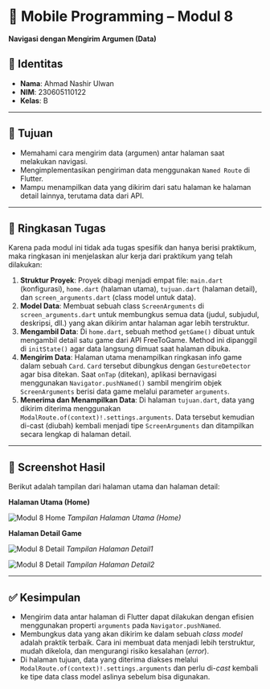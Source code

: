 # 📱 Mobile Programming – Modul 8
**Navigasi dengan Mengirim Argumen (Data)**

## 👤 Identitas
- **Nama**: Ahmad Nashir Ulwan
- **NIM**: 230605110122
- **Kelas**: B

---

## 🎯 Tujuan
- Memahami cara mengirim data (argumen) antar halaman saat melakukan navigasi.
- Mengimplementasikan pengiriman data menggunakan `Named Route` di Flutter.
- Mampu menampilkan data yang dikirim dari satu halaman ke halaman detail lainnya, terutama data dari API.

---

## 📝 Ringkasan Tugas
Karena pada modul ini tidak ada tugas spesifik dan hanya berisi praktikum, maka ringkasan ini menjelaskan alur kerja dari praktikum yang telah dilakukan:

1.  **Struktur Proyek**: Proyek dibagi menjadi empat file: `main.dart` (konfigurasi), `home.dart` (halaman utama), `tujuan.dart` (halaman detail), dan `screen_arguments.dart` (class model untuk data).
2.  **Model Data**: Membuat sebuah class `ScreenArguments` di `screen_arguments.dart` untuk membungkus semua data (judul, subjudul, deskripsi, dll.) yang akan dikirim antar halaman agar lebih terstruktur.
3.  **Mengambil Data**: Di `home.dart`, sebuah method `getGame()` dibuat untuk mengambil detail satu game dari API FreeToGame. Method ini dipanggil di `initState()` agar data langsung dimuat saat halaman dibuka.
4.  **Mengirim Data**: Halaman utama menampilkan ringkasan info game dalam sebuah `Card`. `Card` tersebut dibungkus dengan `GestureDetector` agar bisa ditekan. Saat `onTap` (ditekan), aplikasi bernavigasi menggunakan `Navigator.pushNamed()` sambil mengirim objek `ScreenArguments` berisi data game melalui parameter `arguments`.
5.  **Menerima dan Menampilkan Data**: Di halaman `tujuan.dart`, data yang dikirim diterima menggunakan `ModalRoute.of(context)!.settings.arguments`. Data tersebut kemudian di-cast (diubah) kembali menjadi tipe `ScreenArguments` dan ditampilkan secara lengkap di halaman detail.

---

## 📸 Screenshot Hasil
Berikut adalah tampilan dari halaman utama dan halaman detail:

**Halaman Utama (Home)**

![Modul 8 Home](./assets/region-20250930-083041.png)
*Tampilan Halaman Utama (Home)*

**Halaman Detail Game**

![Modul 8 Detail](./assets/region-20250930-083101.png)
*Tampilan Halaman Detail1*

![Modul 8 Detail](./assets/region-20250930-083113.png)
*Tampilan Halaman Detail2*

---

## ✅ Kesimpulan
- Mengirim data antar halaman di Flutter dapat dilakukan dengan efisien menggunakan properti `arguments` pada `Navigator.pushNamed`.
- Membungkus data yang akan dikirim ke dalam sebuah *class model* adalah praktik terbaik. Cara ini membuat data menjadi lebih terstruktur, mudah dikelola, dan mengurangi risiko kesalahan (*error*).
- Di halaman tujuan, data yang diterima diakses melalui `ModalRoute.of(context)!.settings.arguments` dan perlu di-*cast* kembali ke tipe data class model aslinya sebelum bisa digunakan.
